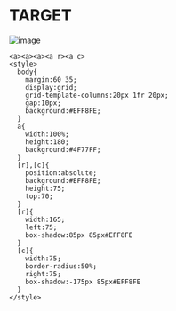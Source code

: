 # TARGET

![image](https://github.com/gaschneider/cssbattle/assets/16023844/36c1a3a6-1218-4421-8fa9-dbad66567423)

```
<a><a><a><a r><a c>
<style>
  body{
    margin:60 35;
    display:grid;
    grid-template-columns:20px 1fr 20px;
    gap:10px;
    background:#EFF8FE;
  }
  a{
    width:100%;
    height:180;
    background:#4F77FF;
  }
  [r],[c]{
    position:absolute;
    background:#EFF8FE;
    height:75;
    top:70;
  }
  [r]{
    width:165;
    left:75;
    box-shadow:85px 85px#EFF8FE
  }
  [c]{
    width:75;
    border-radius:50%;
    right:75;
    box-shadow:-175px 85px#EFF8FE
  }
</style>
```
